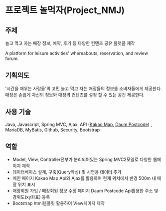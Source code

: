 # 프로젝트 놀먹자(Project_NMJ)

## 주제
  놀고 먹고 자는 매장 정보, 예약, 후기 등 다양한 컨텐츠 공유 플랫폼 제작
  
  A platform for leisure activities' whereabouts, reservation, and review forum.
  
## 기획의도
  '시간을 때우는 사람들'의 고민 놀고 먹고 자는 매장들의 정보를 소비자들에게 제공한다.<br>
  매장은 손쉽게 자신의 정보와 매장의 컨텐츠를 설정 할 수 있는 공간 제공한다.
  
## 사용 기술
 Java, 
 Javascript, 
 Spring MVC, 
 Ajax, 
 API ([Kakao Map](https://apis.map.kakao.com/web), [Daum Postcode](http://postcode.map.daum.net/guide)) , 
 MariaDB, 
 MyBatis, 
 Github, 
 Security, 
 Bootstrap
 
## 역할
 
 - Model, View, Controller전부가 분리되어있는 Spring MVC2모델로 다양한 웹페이지 제작
 - 데이터베이스 설계, 구축(Query작성) 및 시연용 데이터 추가
 - 메인 페이지 Kakao Map Api와 Ajax를 활용하여 현재 위치에서 반경 500m 내 매장 위치 표시
 - 매장회원 가입 / 매장회원 정보 수정 페이지 Daum Postcode Api활용한 주소 및 경위도(xy좌표) 등록
 - Bootstrap html템플릿 활용하여 View페이지 제작

